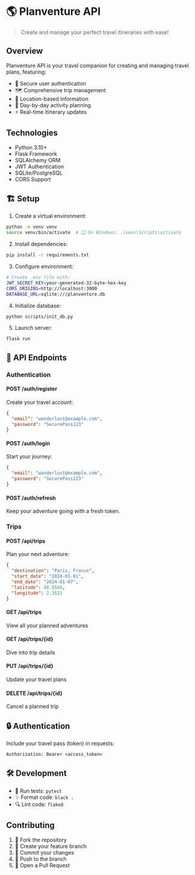 # 🌎 Planventure API

> Create and manage your perfect travel itineraries with ease!

## Overview

Planventure API is your travel companion for creating and managing travel plans, featuring:
- 🔐 Secure user authentication
- 🗺️ Comprehensive trip management
- 📍 Location-based information
- 📅 Day-by-day activity planning
- ⚡ Real-time itinerary updates

## Technologies

- Python 3.10+
- Flask Framework
- SQLAlchemy ORM
- JWT Authentication
- SQLite/PostgreSQL
- CORS Support

## 🏗️ Setup

1. Create a virtual environment:
```bash
python -m venv venv
source venv/bin/activate  # 🪟 On Windows: .\venv\Scripts\activate
```

2. Install dependencies:
```bash
pip install -r requirements.txt
```

3. Configure environment:
```bash
# Create .env file with:
JWT_SECRET_KEY=your-generated-32-byte-hex-key
CORS_ORIGINS=http://localhost:3000
DATABASE_URL=sqlite:///planventure.db
```

4. Initialize database:
```bash
python scripts/init_db.py
```

5. Launch server:
```bash
flask run
```

## 🔌 API Endpoints

### Authentication

#### POST /auth/register
Create your travel account:
```json
{
  "email": "wanderlust@example.com",
  "password": "SecurePass123"
}
```

#### POST /auth/login
Start your journey:
```json
{
  "email": "wanderlust@example.com",
  "password": "SecurePass123"
}
```

#### POST /auth/refresh
Keep your adventure going with a fresh token.

### Trips

#### POST /api/trips
Plan your next adventure:
```json
{
  "destination": "Paris, France",
  "start_date": "2024-01-01",
  "end_date": "2024-01-07",
  "latitude": 48.8566,
  "longitude": 2.3522
}
```

#### GET /api/trips
View all your planned adventures

#### GET /api/trips/{id}
Dive into trip details

#### PUT /api/trips/{id}
Update your travel plans

#### DELETE /api/trips/{id}
Cancel a planned trip

## 🔒 Authentication

Include your travel pass (token) in requests:
```
Authorization: Bearer <access_token>
```

## 🛠️ Development

- 🧪 Run tests: `pytest`
- ✨ Format code: `black .`
- 🔍 Lint code: `flake8`

## Contributing

1. 🍴 Fork the repository
2. 🌿 Create your feature branch
3. 💾 Commit your changes
4. 🚀 Push to the branch
5. 🎯 Open a Pull Request